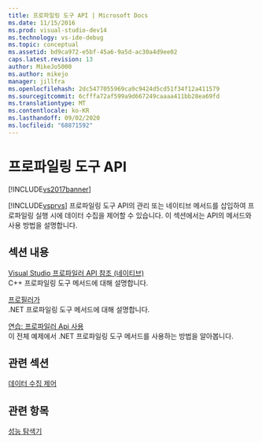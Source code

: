 ```yaml
---
title: 프로파일링 도구 API | Microsoft Docs
ms.date: 11/15/2016
ms.prod: visual-studio-dev14
ms.technology: vs-ide-debug
ms.topic: conceptual
ms.assetid: bd9ca972-e5bf-45a6-9a5d-ac30a4d9ee02
caps.latest.revision: 13
author: MikeJo5000
ms.author: mikejo
manager: jillfra
ms.openlocfilehash: 2dc5477055969ca9c9424d5cd51f34f12a411579
ms.sourcegitcommit: 6cfffa72af599a9d667249caaaa411bb28ea69fd
ms.translationtype: MT
ms.contentlocale: ko-KR
ms.lasthandoff: 09/02/2020
ms.locfileid: "68871592"
---
```

# <a name="profiling-tools-apis"></a>프로파일링 도구 API
[!INCLUDE[vs2017banner](../includes/vs2017banner.md)]

[!INCLUDE[vsprvs](../includes/vsprvs-md.md)] 프로파일링 도구 API의 관리 또는 네이티브 메서드를 삽입하여 프로파일링 실행 시에 데이터 수집을 제어할 수 있습니다. 이 섹션에서는 API의 메서드와 사용 방법을 설명합니다.

## <a name="in-this-section"></a>섹션 내용
 [Visual Studio 프로파일러 API 참조 (네이티브)](../profiling/visual-studio-profiler-api-reference-native.md)\
 C++ 프로파일링 도구 메서드에 대해 설명합니다.

 [프로필러가](/previous-versions/ms242704(v=vs.140))\
 .NET 프로파일링 도구 메서드에 대해 설명합니다.

 [연습: 프로파일러 Api 사용](../profiling/walkthrough-using-profiler-apis.md)\
 이 전체 예제에서 .NET 프로파일링 도구 메서드를 사용하는 방법을 알아봅니다.

## <a name="related-sections"></a>관련 섹션
 [데이터 수집 제어](../profiling/controlling-data-collection.md)

## <a name="see-also"></a>관련 항목
 [성능 탐색기](../profiling/performance-explorer.md)

